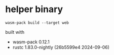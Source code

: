 # helper binary

`wasm-pack build --target web`

built with
- wasm-pack 0.12.1
- rustc 1.83.0-nightly (26b5599e4 2024-09-06) 
